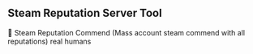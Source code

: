 ## Steam Reputation Server Tool
📡 ‎Steam Reputation Commend (Mass account steam commend with all reputations) real humans 
